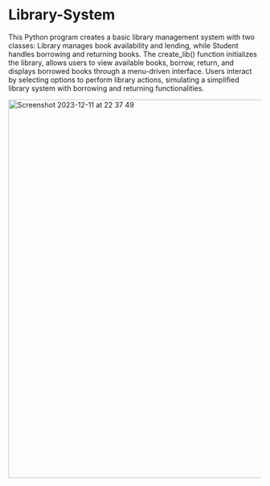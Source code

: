 # Library-System
This Python program creates a basic library management system with two classes: Library manages book availability and lending, while Student handles borrowing and returning books.
The create_lib() function initializes the library, allows users to view available books, borrow, return, and displays borrowed books through a menu-driven interface. 
Users interact by selecting options to perform library actions, simulating a simplified library system with borrowing and returning functionalities.

<img width="754" alt="Screenshot 2023-12-11 at 22 37 49" src="https://github.com/tboody/Library-System/assets/73035492/99df761d-4b15-427e-98ab-0607af6e7f72">
